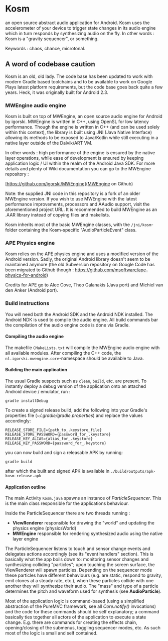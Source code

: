 # Kosm

an open source abstract audio application for Android. Kosm uses the accelerometer of your device to
trigger state changes in its audio engine which in turn responds by synthesizing audio on the fly. In
other words : Kosm is a "gravity sequencer", or something.

Keywords : chaos, chance, microtonal.

## A word of codebase caution

Kosm is an old, old lady. The code base has been updated to work with modern Gradle based toolchains
and to be available to work on Google Plays latest platform requirements, but the code base goes back
quite a few years. Heck, it was originally built for Android 2.3.

### MWEngine audio engine

Kosm is built on top of MWEngine, an open source audio engine for Android by igorski. MWEngine is
written in C++, using OpenSL for low latency performance. Though the engine is written in C++ (and can be
used solely within this context), the library is built using JNI (Java Native Interface) allowing its methods
to be exposed to Java/Kotlin while still executing in a native layer outside of the Dalvik/ART VM.

In other words : high performance of the engine is ensured by the native layer operations, while ease of
development is ensured by keeping application logic / UI within the realm of the Android Java SDK. For more
details and plenty of Wiki documentation you can go to the MWEngine repository :

[https://github.com/igorski/MWEngine](MWEngine on Github)

Note: the supplied JNI code in this repository is a fork of an older MWEngine version. If you wish to use
MWEngine with the latest performance improvements, processors and AAudio support, visit the aforementioned
project URL. It is recommended to build MWEngine as an .AAR library instead of copying files and makelists.

Kosm inherits most of the basic MWEngine classes, with the `/jni/kosm`-folder containing the
Kosm-specific "AudioParticleEvent" class.

### APE Physics engine

Kosm relies on the APE physics engine and uses a modified version of the Android version. Sadly, the
original Android library doesn't seem to be maintained anymore (the old Subversion repository on Google Code
has been migrated to Github though : https://github.com/msoftware/ape-physics-for-android)

Credits for APE go to Alec Cove, Theo Galanakis (Java port) and Michiel van den Anker (Android port).

### Build instructions

You will need both the Android SDK and the Android NDK installed. The Android NDK is used to compile the
audio engine. All build commands bar the compilation of the audio engine code is done via Gradle.

#### Compiling the audio engine

The makefile `CMakeLists.txt` will compile the MWEngine audio engine with all available modules.
After compiling the C++ code, the `nl.igorski.mwengine.core`-namespace should be available to Java.

#### Building the main application

The usual Gradle suspects such as `clean`, `build`, etc. are present. To instantly deploy a debug version of the
application onto an attached Android device / emulator, run :

```
gradle installDebug
```

To create a signed release build, add the following into your Gradle's properties file (_~/.gradle/gradle.properties_)
and replace the values accordingly:

```
RELEASE_STORE_FILE={path_to_.keystore_file}
RELEASE_STORE_PASSWORD={password_for_.keystore}
RELEASE_KEY_ALIAS={alias_for_.keystore}
RELEASE_KEY_PASSWORD={password_for_.keystore}
```

you can now build and sign a releasable APK by running:

```
gradle build
```

after which the built and signed APK is available in `./build/outputs/apk-kosm-release.apk`
    
#### Application outline

The main Activity `Kosm.java` spawns an instance of *ParticleSequencer*. This is the main class
responsible for the applications behaviour.

Inside the ParticleSequencer there are two threads running :

 * **ViewRenderer** responsible for drawing the "world" and updating the physics engine (physicsWorld)
 * **MWEngine** responsible for rendering synthesized audio using the native layer engine

The ParticleSequencer listens to touch and sensor change events and delegates actions accordingly (see its "event handlers" section). This is basically what the app boils down to: monitoring sensor changes and synthesizing colliding "particles"; upon touching the screen surface, the ViewRenderer will spawn particles. Depending on the sequencer mode these particles have different behaviours (e.g. are static, respond to gravity, emit clones at a steady rate, etc.), when these particles collide with one another they will synthesize their audio. The "mass" and type of a particle determines the pitch and waveform used for synthesis (see **AudioParticle**).

Most of the application logic is command-based (using a simplified abstraction of the PureMVC framework, see all _Core.notify()_ invocations)
and the code for these commands should be self explanatory; a command basically ties together all actors of the application to execute a
state change. E.g. there are commands for creating the effects chain, opening/closing of the submenus, toggling sequencer modes, etc.
As such most of the logic is small and self contained.
